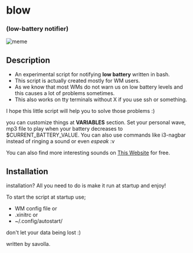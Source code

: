 # blow
### (low-battery notifier)

![meme](https://i.pinimg.com/736x/42/73/c4/4273c4aec0cfe16658d6adb9bfd61ef5.jpg)

## Description
+ An experimental script for notifying **low battery** written in bash.
+ This script is actually created mostly for WM users.
+ As we know that most WMs do not warn us on low battery levels and this causes a lot of problems sometimes.
+ This also works on tty terminals without X if you use ssh or something.

I hope this little script will help you to solve those problems :)

you can customize things at **VARIABLES** section. Set your personal wave, mp3 file to play when your battery decreases to $CURRENT_BATTERY_VALUE. You can also use commands like i3-nagbar instead of ringing a sound or even *espeak* :v

You can also find more interesting sounds on [This Website](https://freesound.org) for free.

## Installation

installation? All you need to do is make it run at startup and enjoy!

To start the script at startup use;
* WM config file
or
* .xinitrc
or
* ~/.config/autostart/

don't let your data being lost :)

written by savolla.

